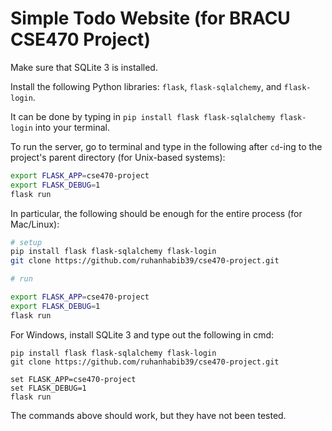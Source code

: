 # Simple Todo Website (for BRACU CSE470 Project)

Make sure that SQLite 3 is installed.

Install the following Python libraries: `flask`, `flask-sqlalchemy`, and `flask-login`.

It can be done by typing in `pip install flask flask-sqlalchemy flask-login` into your terminal.


To run the server, go to terminal and type in the following after `cd`-ing to the project's
parent directory (for Unix-based systems):
```bash
export FLASK_APP=cse470-project
export FLASK_DEBUG=1
flask run
```

In particular, the following should be enough for the entire process (for Mac/Linux):
```bash
# setup
pip install flask flask-sqlalchemy flask-login
git clone https://github.com/ruhanhabib39/cse470-project.git 

# run

export FLASK_APP=cse470-project
export FLASK_DEBUG=1
flask run
```

For Windows, install SQLite 3 and type out the following in cmd:
```batch
pip install flask flask-sqlalchemy flask-login
git clone https://github.com/ruhanhabib39/cse470-project.git 

set FLASK_APP=cse470-project
set FLASK_DEBUG=1
flask run
```

The commands above should work, but they have not been tested.

